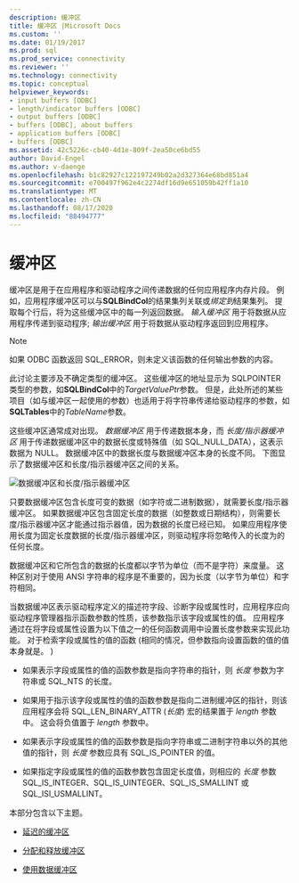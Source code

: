 ```yaml
---
description: 缓冲区
title: 缓冲区 |Microsoft Docs
ms.custom: ''
ms.date: 01/19/2017
ms.prod: sql
ms.prod_service: connectivity
ms.reviewer: ''
ms.technology: connectivity
ms.topic: conceptual
helpviewer_keywords:
- input buffers [ODBC]
- length/indicator buffers [ODBC]
- output buffers [ODBC]
- buffers [ODBC], about buffers
- application buffers [ODBC]
- buffers [ODBC]
ms.assetid: 42c5226c-cb40-4d1e-809f-2ea50ce6bd55
author: David-Engel
ms.author: v-daenge
ms.openlocfilehash: b1c82927c122197249b02a2d327364e68bd851a4
ms.sourcegitcommit: e700497f962e4c2274df16d9e651059b42ff1a10
ms.translationtype: MT
ms.contentlocale: zh-CN
ms.lasthandoff: 08/17/2020
ms.locfileid: "88494777"
---
```

# <a name="buffers"></a>缓冲区
缓冲区是用于在应用程序和驱动程序之间传递数据的任何应用程序内存片段。 例如，应用程序缓冲区可以与**SQLBindCol**的结果集列关联或*绑定到*结果集列。 提取每个行后，将为这些缓冲区中的每一列返回数据。 *输入缓冲区* 用于将数据从应用程序传递到驱动程序; *输出缓冲区* 用于将数据从驱动程序返回到应用程序。  
  
> [!NOTE]  
>  如果 ODBC 函数返回 SQL_ERROR，则未定义该函数的任何输出参数的内容。  
  
 此讨论主要涉及不确定类型的缓冲区。 这些缓冲区的地址显示为 SQLPOINTER 类型的参数，如**SQLBindCol**中的*TargetValuePtr*参数。 但是，此处所述的某些项目（如与缓冲区一起使用的参数）也适用于将字符串传递给驱动程序的参数，如**SQLTables**中的*TableName*参数。  
  
 这些缓冲区通常成对出现。 *数据缓冲区* 用于传递数据本身，而 *长度/指示器缓冲区* 用于传递数据缓冲区中的数据长度或特殊值（如 SQL_NULL_DATA），这表示数据为 NULL。 数据缓冲区中的数据长度与数据缓冲区本身的长度不同。 下图显示了数据缓冲区和长度/指示器缓冲区之间的关系。  
  
 ![数据缓冲区和长度&#47;指示器缓冲区](../../../odbc/reference/develop-app/media/pr09.gif "pr09")  
  
 只要数据缓冲区包含长度可变的数据（如字符或二进制数据），就需要长度/指示器缓冲区。 如果数据缓冲区包含固定长度的数据（如整数或日期结构），则需要长度/指示器缓冲区才能通过指示器值，因为数据的长度已经已知。 如果应用程序使用长度为固定长度数据的长度/指示器缓冲区，则驱动程序将忽略传入的长度为的任何长度。  
  
 数据缓冲区和它所包含的数据的长度都以字节为单位（而不是字符）来度量。 这种区别对于使用 ANSI 字符串的程序是不重要的，因为长度（以字节为单位）和字符相同。  
  
 当数据缓冲区表示驱动程序定义的描述符字段、诊断字段或属性时，应用程序应向驱动程序管理器指示函数参数的性质，该参数指示该字段或属性的值。 应用程序通过在将字段或属性设置为以下值之一的任何函数调用中设置长度参数来实现此功能。 对于检索字段或属性的值的函数 (相同的情况，但参数指向设置函数的值的值本身就是。 )   
  
-   如果表示字段或属性的值的函数参数是指向字符串的指针，则 *长度* 参数为字符串或 SQL_NTS 的长度。  
  
-   如果用于指示该字段或属性的值的函数参数是指向二进制缓冲区的指针，则该应用程序会将 SQL_LEN_BINARY_ATTR (*长度*) 宏的结果置于 *length* 参数中。 这会将负值置于 *length* 参数中。  
  
-   如果表示字段或属性的值的函数参数是指向字符串或二进制字符串以外的其他值的指针，则 *长度* 参数应具有 SQL_IS_POINTER 的值。  
  
-   如果指定字段或属性的值的函数参数包含固定长度值，则相应的 *长度* 参数 SQL_IS_INTEGER、SQL_IS_UINTEGER、SQL_IS_SMALLINT 或 SQL_ISI_USMALLINT。  
  
 本部分包含以下主题。  
  
-   [延迟的缓冲区](../../../odbc/reference/develop-app/deferred-buffers.md)  
  
-   [分配和释放缓冲区](../../../odbc/reference/develop-app/allocating-and-freeing-buffers.md)  
  
-   [使用数据缓冲区](../../../odbc/reference/develop-app/using-data-buffers.md)
